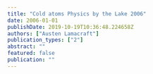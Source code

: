 ```yaml
---
title: "Cold atoms Physics by the Lake 2006"
date: 2006-01-01
publishDate: 2019-10-19T10:36:48.224658Z
authors: ["Austen Lamacraft"]
publication_types: ["2"]
abstract: ""
featured: false
publication: ""
---
```


